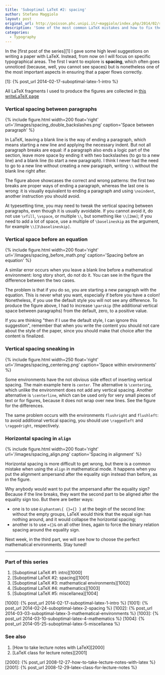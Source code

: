 ```yaml
---
title: 'Suboptimal LaTeX #2: spacing'
author: Stefano Maggiolo
layout: post
original_url: http://poisson.phc.unipi.it/~maggiolo/index.php/2014/02/suboptimal-latex-2-spacing/
description: 'Some of the most common LaTeX mistakes and how to fix them. This part focuses on spacing errors: even if you cannot see it, it does not mean it is not important.'
categories:
  - Typography
---
```

In the [first post of the series][1] I gave some high level suggestions on writing a paper with LaTeX. Instead, from now on I will focus on specific typographical areas. The first I want to explore is **spacing**, which often goes unnoticed (because, well, you cannot see spaces) but is nonetheless one of the most important aspects in ensuring that a paper flows correctly.

 [1]: {% post_url 2014-02-17-suboptimal-latex-1-intro %}

<!--more-->

All LaTeX fragments I used to produce the figures are collected in [this writeLaTeX page][2]

 [2]: https://www.writelatex.com/read/kxrzggsvbxkv

### Vertical spacing between paragraphs

{% include figure.html width=200 float='right' url='/images/spacing_double_backslashes.png' caption='Space between paragraph' %}

In LaTeX, leaving a blank line is the way of ending a paragraph, which means starting a new line and applying the necessary indent. But not all paragraph breaks are equal: if a paragraph also ends a logic part of the section, leave more space by ending it with two backslashes (to go to a new line) and a blank line (to start a new paragraph). I think I never had the need to go to a new line without creating a new paragraph, writing `\\` without the blank line right after.

The figure above showcases the correct and wrong patterns: the first two breaks are proper ways of ending a paragraph, whereas the last one is wrong: it is visually equivalent to ending a paragraph and using `\noindent`, another instruction you should avoid.

At typesetting time, you may need to tweak the vertical spacing between paragraphs, even though it is usually avoidable. If you cannot avoid it, do not use `\vfill`, `\vspace`, or multiple `\\`, but something like `\\[2mm]`; if you need to add a lot of space, use a multiple of `\baselineskip` as the argument, for example `\\[3\baselineskip]`.

### Vertical space before an equation

{% include figure.html width=200 float='right' url='/images/spacing_before_math.png' caption='Spacing before an equation' %}

A similar error occurs when you leave a blank line before a mathematical environment: long story short, do not do it. You can see in the figure the difference between the two cases.

The problem is that if you do so, you are starting a new paragraph with the equation. This is never what you want, especially if before you have a colon! Nonetheless, if you use the default style you will not see any difference. To produce the figure above, I had to increase `\parskip` (the additional vertical space between paragraphs) from the default, zero, to a positive value.

If you are thinking "then if I use the default style, I can ignore this suggestion", remember that when you write the content you should not care about the style of the paper, since you should make that choice after the content is finalized.

### Vertical spacing sneaking in

{% include figure.html width=250 float='right' url='/images/spacing_centering.png' caption='Space within environments' %}

Some environments have the not obvious side effect of inserting vertical spacing. The main example here is `center`. The alternative is `\centering`, which unlike the environment does not add any vertical spacing. Another alternative is `\centerline`, which can be used only for very small pieces of text or for figures, because it does not wrap over new lines. See the figure for the differences.

The same problem occurs with the environments `flushright` and `flushleft`: to avoid additional vertical spacing, you should use `\raggedleft` and `\raggedright`, respectively.

### Horizontal spacing in `align`

{% include figure.html width=200 float='right' url='/images/spacing_align.png' caption='Spacing in alignment' %}

Horizontal spacing is more difficult to get wrong, but there is a common mistake when using the `align` in mathematical mode. It happens when you put the alignment ampersand <emph>after</emph> the equality sign instead than before, as in the figure.

Why anybody would want to put the ampersand after the equality sign? Because if the line breaks, they want the second part to be aligned after the equality sign too. But there are better ways:

  * one is to use `&\phantom\{ {}={} }` at the begin of the second line: without the empty groups, LaTeX would think that the equal sign has nothing around, and it would collapse the horizontal spacing;
  * another is to use `={}&` on all other lines, again to force the binary relation spacing around the equality sign.

Next week, in the third part, we will see how to choose the perfect mathematical environments. Stay tuned!

<!-- DO NOT EDIT BELOW THIS LINE -->
* * *

### Part of this series

1. [Suboptimal LaTeX #1: intro][1000]
1. [Suboptimal LaTeX #2: spacing][1001]
1. [Suboptimal LaTeX #3: mathematical environments][1002]
1. [Suboptimal LaTeX #4: mathematics][1003]
1. [Suboptimal LaTeX #5: miscellanea][1004]

 [1000]: {% post_url 2014-02-17-suboptimal-latex-1-intro %}
 [1001]: {% post_url 2014-02-24-suboptimal-latex-2-spacing %}
 [1002]: {% post_url 2014-03-03-suboptimal-latex-3-mathematical-environments %}
 [1003]: {% post_url 2014-03-10-suboptimal-latex-4-mathematics %}
 [1004]: {% post_url 2014-05-25-suboptimal-latex-5-miscellanea %}


### See also

1. [How to take lecture notes with LaTeX][2000]
1. [LaTeX class for lecture notes][2001]

 [2000]: {% post_url 2008-12-27-how-to-take-lecture-notes-with-latex %}
 [2001]: {% post_url 2008-12-29-latex-class-for-lecture-notes %}
